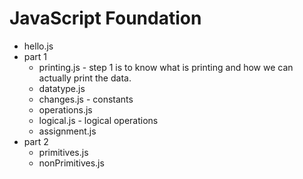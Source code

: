 # JavaScript Foundation

- hello.js
- part 1
  - printing.js - step 1 is to know what is printing and how we can actually print the data.
  - datatype.js
  - changes.js - constants
  - operations.js
  - logical.js - logical operations
  - assignment.js
- part 2
  - primitives.js
  - nonPrimitives.js
